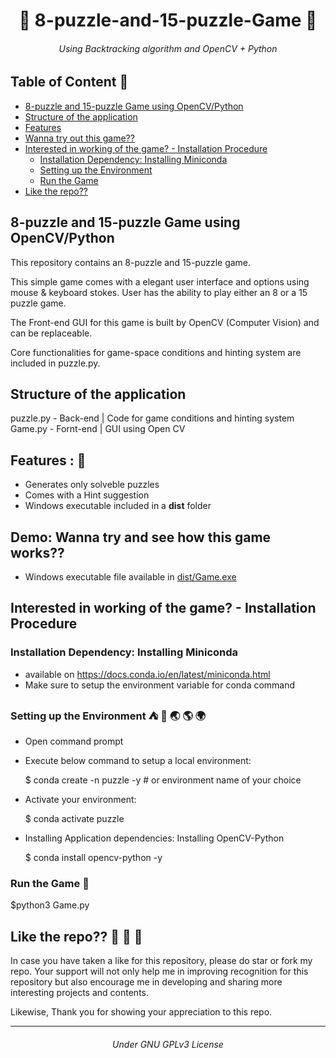 <h1 align="center"> 👾 8-puzzle-and-15-puzzle-Game 👾 </h1>
<h6 align="center">Using Backtracking algorithm and OpenCV + Python</h6>

## Table of Content 🤖
- [8-puzzle and 15-puzzle Game using OpenCV/Python](#8-puzzle-and-15-puzzle-game-using-opencvpython)
- [Structure of the application](#structure-of-the-application)
- [Features](#features--)
- [Wanna try out this game??](#demo-wanna-try-and-see-how-this-game-works)
- [Interested in working of the game? - Installation Procedure](#interested-in-working-of-the-game---installation-procedure)
  - [Installation Dependency: Installing Miniconda](#installation-dependency-installing-miniconda)
  - [Setting up the Environment](#setting-up-the-environment-----)
  - [Run the Game](#run-the-game-)
- [Like the repo??](#like-the-repo----)


## 8-puzzle and 15-puzzle Game using OpenCV/Python
This repository contains an 8-puzzle and 15-puzzle game. 

This simple game comes with a elegant user interface and options using mouse & keyboard stokes. User has the ability to play either an 8 or a 15 puzzle game.

The Front-end GUI for this game is built by OpenCV (Computer Vision) and can be replaceable.

Core functionalities for game-space conditions and hinting system are included in puzzle.py.
  
## Structure of the application
puzzle.py - Back-end | Code for game conditions and hinting system
Game.py   - Fornt-end | GUI using Open CV

## Features : 💯
- Generates only solveble puzzles
- Comes with a Hint suggestion
- Windows executable included in a **dist** folder  

## Demo: Wanna try and see how this game works??
- Windows executable file available in [dist/Game.exe](https://github.com/RPG-coder/8-puzzle-and-15-puzzle-Game/tree/master/dist)

## Interested in working of the game? - Installation Procedure
### Installation Dependency: Installing Miniconda
- available on https://docs.conda.io/en/latest/miniconda.html
- Make sure to setup the environment variable for conda command

### Setting up the Environment ⛺ 🌄 🌏 🌎 🌍
- Open command prompt

- Execute below command to setup a local environment:
  
  $ conda create -n puzzle -y # or environment name of your choice

- Activate your environment:

  $ conda activate puzzle

- Installing Application dependencies: Installing OpenCV-Python

  $ conda install opencv-python -y

### Run the Game 💫

  $python3 Game.py

## Like the repo?? 🥰 💓 💜
In case you have taken a like for this repository, please do star or fork my repo. Your support will not only help me in improving recognition for this repository but also encourage me in developing and sharing more interesting projects and contents.

Likewise, Thank you for showing your appreciation to this repo. 

<hr/>

<h6 align="center"> Under GNU GPLv3 License</h6>
